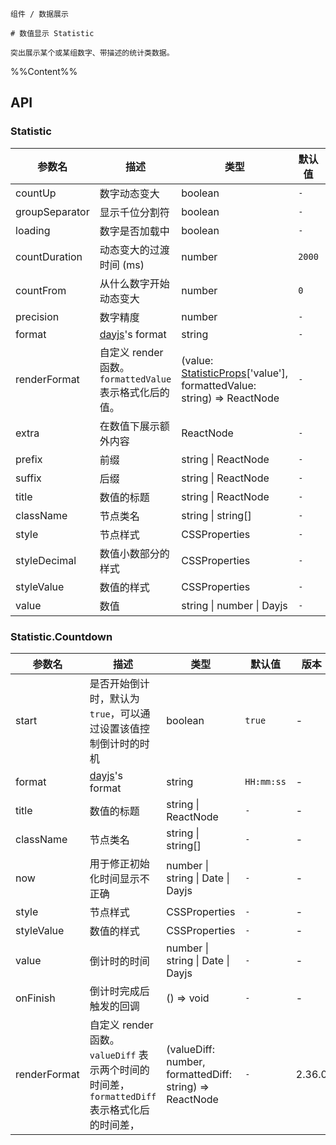 `````
组件 / 数据展示

# 数值显示 Statistic

突出展示某个或某组数字、带描述的统计类数据。
`````

%%Content%%

## API
### Statistic

|参数名|描述|类型|默认值|版本|
|---|---|---|---|---|
|countUp|数字动态变大|boolean |`-`|-|
|groupSeparator|显示千位分割符|boolean |`-`|-|
|loading|数字是否加载中|boolean |`-`|2.20.0|
|countDuration|动态变大的过渡时间 (ms)|number |`2000`|-|
|countFrom|从什么数字开始动态变大|number |`0`|-|
|precision|数字精度|number |`-`|-|
|format|[dayjs](https://github.com/iamkun/dayjs)'s format|string |`-`|-|
|renderFormat|自定义 render 函数。`formattedValue` 表示格式化后的值。|(value: [StatisticProps](statistic#statistic)['value'], formattedValue: string) => ReactNode |`-`|2.36.0|
|extra|在数值下展示额外内容|ReactNode |`-`|-|
|prefix|前缀|string \| ReactNode |`-`|-|
|suffix|后缀|string \| ReactNode |`-`|-|
|title|数值的标题|string \| ReactNode |`-`|-|
|className|节点类名|string \| string[] |`-`|-|
|style|节点样式|CSSProperties |`-`|-|
|styleDecimal|数值小数部分的样式|CSSProperties |`-`|2.47.0|
|styleValue|数值的样式|CSSProperties |`-`|-|
|value|数值|string \| number \| Dayjs |`-`|-|

### Statistic.Countdown

|参数名|描述|类型|默认值|版本|
|---|---|---|---|---|
|start|是否开始倒计时，默认为 `true`，可以通过设置该值控制倒计时的时机|boolean |`true`|-|
|format|[dayjs](https://github.com/iamkun/dayjs)'s format|string |`HH:mm:ss`|-|
|title|数值的标题|string \| ReactNode |`-`|-|
|className|节点类名|string \| string[] |`-`|-|
|now|用于修正初始化时间显示不正确|number \| string \| Date \| Dayjs |`-`|-|
|style|节点样式|CSSProperties |`-`|-|
|styleValue|数值的样式|CSSProperties |`-`|-|
|value|倒计时的时间|number \| string \| Date \| Dayjs |`-`|-|
|onFinish|倒计时完成后触发的回调|() => void |`-`|-|
|renderFormat|自定义 render 函数。`valueDiff` 表示两个时间的时间差，`formattedDiff` 表示格式化后的时间差，|(valueDiff: number, formattedDiff: string) => ReactNode |`-`|2.36.0|
